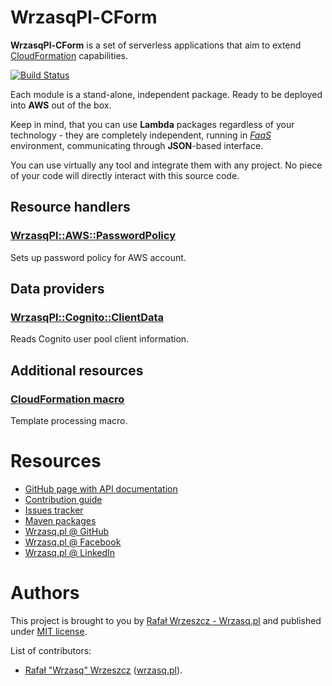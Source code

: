 <!---
# This file is part of the pl.wrzasq.cform.
#
# @license http://mit-license.org/ The MIT license
# @copyright 2020 - 2024 © by Rafał Wrzeszcz - Wrzasq.pl.
-->

# WrzasqPl-CForm

**WrzasqPl-CForm** is a set of serverless applications that aim to extend
[CloudFormation](https://aws.amazon.com/cloudformation/) capabilities.

[![Build Status](https://github.com/rafalwrzeszcz-wrzasqpl/pl.wrzasq.cform/actions/workflows/build.yaml/badge.svg)](https://github.com/rafalwrzeszcz-wrzasqpl/pl.wrzasq.cform/actions)

Each module is a stand-alone, independent package. Ready to be deployed into **AWS** out of the box.

Keep in mind, that you can use **Lambda** packages regardless of your technology - they are completely independent,
running in [_FaaS_](https://en.wikipedia.org/wiki/Function_as_a_service) environment, communicating through
**JSON**-based interface.

You can use virtually any tool and integrate them with any project. No piece of your code will directly interact with
this source code.

## Resource handlers

### [WrzasqPl::AWS::PasswordPolicy](https://rafalwrzeszcz-wrzasqpl.github.io/pl.wrzasq.cform/cform-resource-aws-passwordpolicy/)

Sets up password policy for AWS account.

## Data providers

### [WrzasqPl::Cognito::ClientData](https://rafalwrzeszcz-wrzasqpl.github.io/pl.wrzasq.cform/cform-data-cognito-client/)

Reads Cognito user pool client information.

## Additional resources

### [CloudFormation macro](https://rafalwrzeszcz-wrzasqpl.github.io/pl.wrzasq.cform/cform-macro/)

Template processing macro.

# Resources

-   [GitHub page with API documentation](https://rafalwrzeszcz-wrzasqpl.github.io/pl.wrzasq.cform)
-   [Contribution guide](https://github.com/rafalwrzeszcz-wrzasqpl/.github/blob/master/CONTRIBUTING.md)
-   [Issues tracker](https://github.com/rafalwrzeszcz-wrzasqpl/pl.wrzasq.cform/issues)
-   [Maven packages](https://search.maven.org/search?q=g:pl.wrzasq.cform)
-   [Wrzasq.pl @ GitHub](https://github.com/rafalwrzeszcz-wrzasqpl)
-   [Wrzasq.pl @ Facebook](https://www.facebook.com/wrzasqpl)
-   [Wrzasq.pl @ LinkedIn](https://www.linkedin.com/company/wrzasq-pl/)

# Authors

This project is brought to you by [Rafał Wrzeszcz - Wrzasq.pl](https://wrzasq.pl) and published under
[MIT license](https://github.com/rafalwrzeszcz-wrzasqpl/pl.wrzasq.cform/tree/master/LICENSE).

List of contributors:

-   [Rafał "Wrzasq" Wrzeszcz](https://github.com/rafalwrzeszcz) ([wrzasq.pl](https://wrzasq.pl)).
